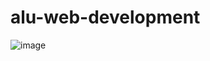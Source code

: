 # alu-web-development

![image](https://github.com/OLUWATIDEMILADE/alu-web-development/assets/127406470/b0c24155-48b1-4b67-b2b6-b60da316d07c)
